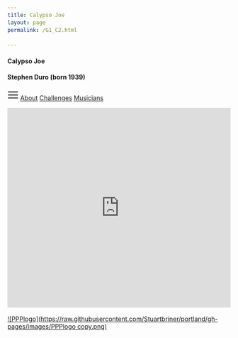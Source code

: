 ```yaml
---
title: Calypso Joe
layout: page
permalink: /G1_C2.html

---
```


####  Calypso Joe


#### Stephen Duro (born 1939)

[![Menulogo](https://raw.githubusercontent.com/Stuartbriner/portland/gh-pages/images/menu.png)](menu.html)
[About](G1_C2_about.html)
[Challenges](G1_C2_challenges.html)
[Musicians](G1_C2_exam.html)


<iframe width="100%" height="450" scrolling="no" frameborder="no" src="https://w.soundcloud.com/player/?url=https%3A//api.soundcloud.com/tracks/186950346%3Fsecret_token%3Ds-9mSQW&amp;auto_play=false&amp;hide_related=false&amp;show_comments=true&amp;show_user=true&amp;show_reposts=false&amp;visual=true"></iframe>

[![PPPlogo](https://raw.githubusercontent.com/Stuartbriner/portland/gh-pages/images/PPPlogo copy.png)](https://itunes.apple.com/gb/app/abrsm-piano-practice-partner/id891238739?mt=8)
